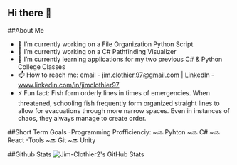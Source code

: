 ## Hi there 👋

##About Me
- 🔭 I’m currently working on a File Organization Python Script
- 🔭 I’m currently working on a C# Pathfinding Visualizer 
- 🌱 I’m currently learning applications for my two previous C# & Python College Classes
- 📫 How to reach me: email - jim.clothier.97@gmail.com | LinkedIn - www.linkedin.com/in/jimclothier97
- ⚡ Fun fact: Fish form orderly lines in times of emergencies. When threatened, schooling fish frequently form organized straight lines to allow for evacuations through more narrow spaces. Even in instances of chaos, they always manage to create order. 

##Short Term Goals
-Programming Profficienciy:
  ~🔜 Pyhton
  ~🔜 C#
  ~🔜 React
-Tools
  ~🔜 Git
  ~🔜 Unity

##Github Stats
![Jim-Clothier2's GitHub Stats](https://github-readme-stats.vercel.app/api?username=Jim-Clothier2&show_icons=true)
